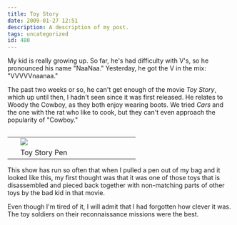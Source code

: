 ```yaml
---
title: Toy Story
date: 2009-01-27 12:51
description: A description of my post.
tags: uncategorized
id: 480
---
```

My kid is really growing up.  So far, he's had difficulty with V's, so he pronounced his name "NaaNaa."  Yesterday, he got the V in the mix:  "VVVVVnaanaa."

The past two weeks or so, he can't get enough of the movie <i>Toy Story</i>, which up until then, I hadn't seen since it was first released.  He relates to Woody the Cowboy, as they both enjoy wearing boots.  We tried <i>Cars</i> and the one with the rat who like to cook, but they can't even approach the popularity of "Cowboy."

<table cellpadding="2" align="right"><tr><td width="5" rowspan="2"><spacer type="block" width="5" height="1"></td><td width="250" ><img src="/img/pen2.jpg"></td></tr><tr><td class="caption" width="250">Toy Story Pen</td></tr></table>

This show has run so often that when I pulled a pen out of my bag and it looked like this, my first thought was that it was one of those toys that is disassembled and pieced back together with non-matching parts of other toys by the bad kid in that movie.

Even though I'm tired of it, I will admit that I had forgotten how clever it was.  The toy soldiers on their reconnaissance missions were the best.